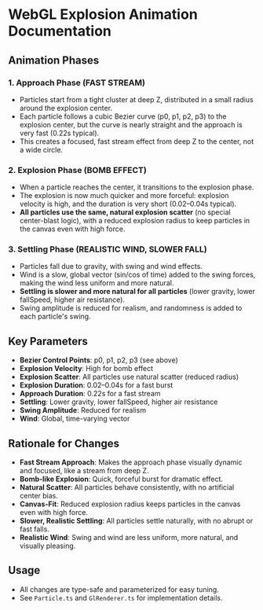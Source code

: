 # WebGL Explosion Animation Documentation

## Animation Phases

### 1. Approach Phase (FAST STREAM)
- Particles start from a tight cluster at deep Z, distributed in a small radius around the explosion center.
- Each particle follows a cubic Bezier curve (p0, p1, p2, p3) to the explosion center, but the curve is nearly straight and the approach is very fast (0.22s typical).
- This creates a focused, fast stream effect from deep Z to the center, not a wide circle.

### 2. Explosion Phase (BOMB EFFECT)
- When a particle reaches the center, it transitions to the explosion phase.
- The explosion is now much quicker and more forceful: explosion velocity is high, and the duration is very short (0.02–0.04s typical).
- **All particles use the same, natural explosion scatter** (no special center-blast logic), with a reduced explosion radius to keep particles in the canvas even with high force.

### 3. Settling Phase (REALISTIC WIND, SLOWER FALL)
- Particles fall due to gravity, with swing and wind effects.
- Wind is a slow, global vector (sin/cos of time) added to the swing forces, making the wind less uniform and more natural.
- **Settling is slower and more natural for all particles** (lower gravity, lower fallSpeed, higher air resistance).
- Swing amplitude is reduced for realism, and randomness is added to each particle's swing.

## Key Parameters
- **Bezier Control Points**: p0, p1, p2, p3 (see above)
- **Explosion Velocity**: High for bomb effect
- **Explosion Scatter**: All particles use natural scatter (reduced radius)
- **Explosion Duration**: 0.02–0.04s for a fast burst
- **Approach Duration**: 0.22s for a fast stream
- **Settling**: Lower gravity, lower fallSpeed, higher air resistance
- **Swing Amplitude**: Reduced for realism
- **Wind**: Global, time-varying vector

## Rationale for Changes
- **Fast Stream Approach**: Makes the approach phase visually dynamic and focused, like a stream from deep Z.
- **Bomb-like Explosion**: Quick, forceful burst for dramatic effect.
- **Natural Scatter**: All particles behave consistently, with no artificial center bias.
- **Canvas-Fit**: Reduced explosion radius keeps particles in the canvas even with high force.
- **Slower, Realistic Settling**: All particles settle naturally, with no abrupt or fast falls.
- **Realistic Wind**: Swing and wind are less uniform, more natural, and visually pleasing.

## Usage
- All changes are type-safe and parameterized for easy tuning.
- See `Particle.ts` and `GlRenderer.ts` for implementation details. 
